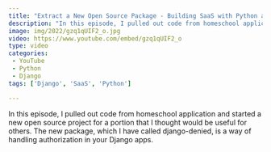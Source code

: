 ```yaml
---
title: "Extract a New Open Source Package - Building SaaS with Python and Django #140"
description: "In this episode, I pulled out code from homeschool application and started a new open source project for a portion that I thought would be useful for others. The new package, which I have called django-denied, is a way of handling authorization in your Django apps."
image: img/2022/gzq1qUIF2_o.jpg
video: https://www.youtube.com/embed/gzq1qUIF2_o
type: video
categories:
 - YouTube
 - Python
 - Django
tags: ['Django', 'SaaS', 'Python']

---
```


In this episode, I pulled out code from homeschool application and started a new open source project for a portion that I thought would be useful for others. The new package, which I have called django-denied, is a way of handling authorization in your Django apps.
